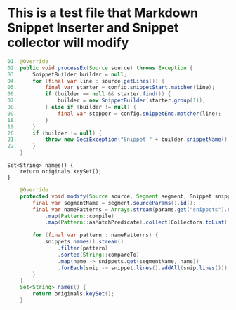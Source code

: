 # This is a test file that Markdown Snippet Inserter and Snippet collector will modify


[//]: # (snip brrra snippet="SnippetCollectorProcessExCode" trim="yes" number="start=1 step=1 format='%02d. ' from=0 to=-1" regex="replace='/^~s{2}/ /' tilde=true" skip="do")
```java
01. @Override
02. public void processEx(Source source) throws Exception {
03.     SnippetBuilder builder = null;
04.     for (final var line : source.getLines()) {
05.         final var starter = config.snippetStart.matcher(line);
06.         if (builder == null && starter.find()) {
07.             builder = new SnippetBuilder(starter.group(1));
08.         } else if (builder != null) {
09.             final var stopper = config.snippetEnd.matcher(line);
18.         }
19.     }
20.     if (builder != null) {
21.         throw new GeciException("Snippet " + builder.snippetName() + " was not finished before end of the file " + source.getAbsoluteFile());
22.     }
    }
```

<!-- snip bizerba snippet="SnippetStore_name" -->
    Set<String> names() {
        return originals.keySet();
    }
<!-- end snip -->

[//]: # (snip brrb snippet="epsilon" append="snippets='SnippetAppender_.*,SnippetStore_name'")
```java
    @Override
    protected void modify(Source source, Segment segment, Snippet snippet, CompoundParams params) {
        final var segmentName = segment.sourceParams().id();
        final var namePatterns = Arrays.stream(params.get("snippets").split(","))
            .map(Pattern::compile)
            .map(Pattern::asMatchPredicate).collect(Collectors.toList());

        for (final var pattern : namePatterns) {
            snippets.names().stream()
                .filter(pattern)
                .sorted(String::compareTo)
                .map(name -> snippets.get(segmentName, name))
                .forEach(snip -> snippet.lines().addAll(snip.lines()));
        }
    }
    Set<String> names() {
        return originals.keySet();
    }
```
